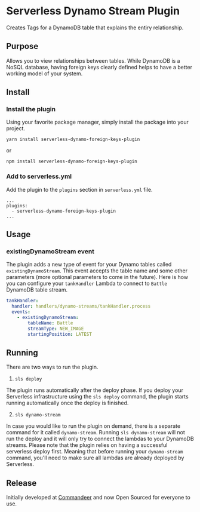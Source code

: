 # Serverless Dynamo Stream Plugin

Creates Tags for a DynamoDB table that explains the entiry relationship.

## Purpose

Allows you to view relationships between tables.  While DynamoDB is a NoSQL database, having
foreign keys clearly defined helps to have a better working model of your system.

## Install

### Install the plugin

Using your favorite package manager, simply install the package into your project.

```
yarn install serverless-dynamo-foreign-keys-plugin
```

or

```
npm install serverless-dynamo-foreign-keys-plugin
```

### Add to serverless.yml

Add the plugin to the `plugins` section in `serverless.yml` file.

```
...
plugins:
  - serverless-dynamo-foreign-keys-plugin
...
```

## Usage

### existingDynamoStream event

The plugin adds a new type of event for your Dynamo tables called `existingDynamoStream`.
This event accepts the table name and some other parameters (more optional parameters to come in the future).
Here is how you can configure your `tankHandler` Lambda to connect to `Battle` DynamoDB table stream.

```yaml
tankHandler:
  handler: handlers/dynamo-streams/tankHandler.process
  events:
    - existingDynamoStream:
        tableName: Battle
        streamType: NEW_IMAGE
        startingPosition: LATEST
```

## Running

There are two ways to run the plugin.

1) `sls deploy`

The plugin runs automatically after the deploy phase.
If you deploy your Serverless infrastructure using the `sls deploy` command,
the plugin starts running automatically once the deploy is finished.

2) `sls dynamo-stream`

In case you would like to run the plugin on demand, there is a separate command for it called `dynamo-stream`.
Running `sls dynamo-stream` will not run the deploy and it will only try to connect the lambdas to your DynamoDB streams.
Please note that the plugin relies on having a successful serverless deploy first.
Meaning that before running your `dynamo-stream` command,
you'll need to make sure all lambdas are already deployed by Serverless.

## Release

Initially developed at [Commandeer](https://getcommandeer.com) and now Open Sourced for everyone to use.
